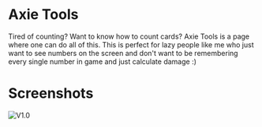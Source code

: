 # Axie Tools
Tired of counting? Want to know how to count cards? Axie Tools is a page where one can do all of this. This is perfect for lazy people like me who just want to see numbers on the screen and don't want to be remembering every single number in game and just calculate damage :)

# Screenshots
![V1.0](https://cdn.discordapp.com/attachments/877401330560421919/878783646461476895/unknown.png)

